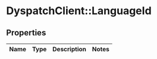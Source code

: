 # DyspatchClient::LanguageId

## Properties
Name | Type | Description | Notes
------------ | ------------- | ------------- | -------------



